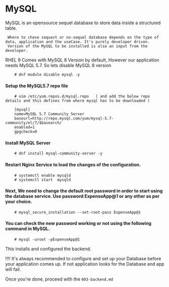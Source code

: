 # MySQL

MySQL is an opensource sequel database to store data inside a structured table. 

```
 Where to chose sequest or no-sequel database depends on the type of data, application and the useCase. It's purely developer driven.
 Version of the MySQL to be installed is also an input from the developer.
```

RHEL 9 Comes with MySQL 8 Version by default, However our application needs MySQL 5.7. So lets disable MySQL 8 version

```
    # dnf module disable mysql -y 
```

#### Setup the MySQL5.7 repo file

```
    # vim /etc/yum.repos.d/mysql.repo   ( and add the below repo details and this defines from where mysql has to be downloaded )

    [mysql]
    name=MySQL 5.7 Community Server
    baseurl=http://repo.mysql.com/yum/mysql-5.7-community/el/7/$basearch/
    enabled=1
    gpgcheck=0
```

#### Install MySQL Server 

```
    # dnf install mysql-community-server -y

```

#### Restart Nginx Service to load the changes of the configuration.

```
    # systemctl enable mysqld 
    # systemctl start  mysqld           
```

#### Next, We need to change the default root password in order to start using the database service. Use password ExpenseApp@1 or any other as per your choice.

```
    # mysql_secure_installation --set-root-pass ExpenseApp@1

```

#### You can check the new password working or not using the following command in MySQL.

```
    # mysql -uroot -pExpenseApp@1

```


This installs and configured the backend.

!!!! It's always recommended to configure and set up your Database before your application comes up. If not application looks for the Database and app will fail. 

Once you're done, proceed with the `003-backend.md`
